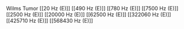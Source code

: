Wilms Tumor
[[20 Hz (E)]]
[[490 Hz (E)]]
[[780 Hz (E)]]
[[7500 Hz (E)]]
[[2500 Hz (E)]]
[[20000 Hz (E)]]
[[62500 Hz (E)]]
[[322060 Hz (E)]]
[[425710 Hz (E)]]
[[568430 Hz (E)]]